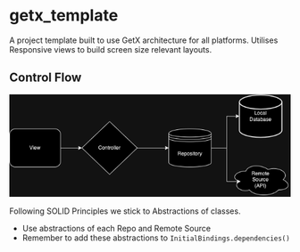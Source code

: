# getx_template

A project template built to use GetX architecture for all platforms. Utilises Responsive views to build screen size relevant layouts.

## Control Flow

<img src="./assets/control diagram.png" width=600/>

Following SOLID Principles we stick to Abstractions of classes.

- Use abstractions of each Repo and Remote Source
- Remember to add these abstractions to `InitialBindings.dependencies()`
